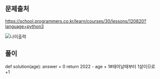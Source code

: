 문제출처
---
https://school.programmers.co.kr/learn/courses/30/lessons/120820?language=python3


![나이출력](https://github.com/user-attachments/assets/fd95d247-b93a-4d01-a8df-8b98df011bc2)

풀이
---

def solution(age):
    answer = 0
    return 2022 - age + 1#태어날때부터 1살이므로 +1
